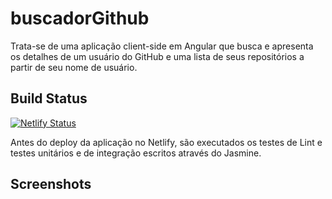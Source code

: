 # buscadorGithub
Trata-se de uma aplicação client-side em Angular que busca e apresenta os detalhes de um usuário do GitHub e uma lista de seus repositórios a partir de seu nome de usuário.

## Build Status

[![Netlify Status](https://api.netlify.com/api/v1/badges/09fe514d-c579-46a7-805b-05e9cef53627/deploy-status)](https://app.netlify.com/sites/distracted-allen-267d30/deploys)

Antes do deploy da aplicação no Netlify, são executados os testes de Lint e testes unitários e de integração escritos através do Jasmine.

## Screenshots

